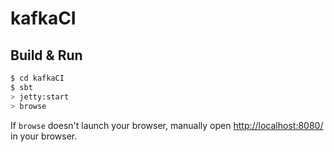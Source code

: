 # kafkaCI #

## Build & Run ##

```sh
$ cd kafkaCI
$ sbt
> jetty:start
> browse
```

If `browse` doesn't launch your browser, manually open [http://localhost:8080/](http://localhost:8080/) in your browser.
